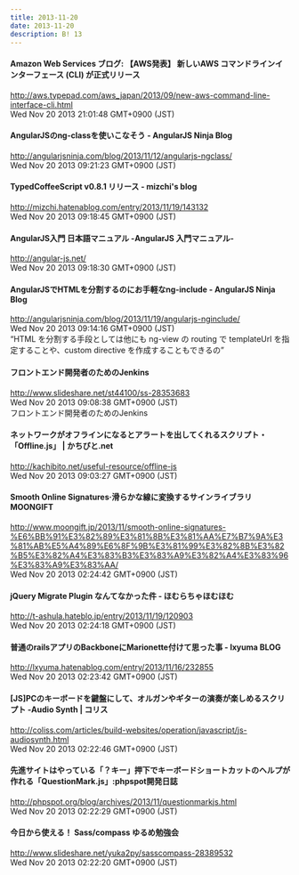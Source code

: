 ```yaml
---
title: 2013-11-20
date: 2013-11-20
description: B! 13
---
```


#### Amazon Web Services ブログ: 【AWS発表】 新しいAWS コマンドラインインターフェース (CLI) が正式リリース
http://aws.typepad.com/aws_japan/2013/09/new-aws-command-line-interface-cli.html<br>
Wed Nov 20 2013 21:01:48 GMT+0900 (JST)<br>


#### AngularJSのng-classを使いこなそう - AngularJS Ninja Blog
http://angularjsninja.com/blog/2013/11/12/angularjs-ngclass/<br>
Wed Nov 20 2013 09:21:23 GMT+0900 (JST)<br>


#### TypedCoffeeScript v0.8.1 リリース - mizchi's blog
http://mizchi.hatenablog.com/entry/2013/11/19/143132<br>
Wed Nov 20 2013 09:18:45 GMT+0900 (JST)<br>


#### AngularJS入門 日本語マニュアル -AngularJS 入門マニュアル-
http://angular-js.net/<br>
Wed Nov 20 2013 09:18:30 GMT+0900 (JST)<br>


#### AngularJSでHTMLを分割するのにお手軽なng-include - AngularJS Ninja Blog
http://angularjsninja.com/blog/2013/11/19/angularjs-nginclude/<br>
Wed Nov 20 2013 09:14:16 GMT+0900 (JST)<br>
“HTML を分割する手段としては他にも ng-view の routing で templateUrl を指定することや、custom directive を作成することもできるの”


#### フロントエンド開発者のためのJenkins
http://www.slideshare.net/st44100/ss-28353683<br>
Wed Nov 20 2013 09:08:38 GMT+0900 (JST)<br>
フロントエンド開発者のためのJenkins


#### ネットワークがオフラインになるとアラートを出してくれるスクリプト・「Offline.js」 | かちびと.net
http://kachibito.net/useful-resource/offline-js<br>
Wed Nov 20 2013 09:03:27 GMT+0900 (JST)<br>


#### Smooth Online Signatures·滑らかな線に変換するサインライブラリ MOONGIFT
http://www.moongift.jp/2013/11/smooth-online-signatures-%E6%BB%91%E3%82%89%E3%81%8B%E3%81%AA%E7%B7%9A%E3%81%AB%E5%A4%89%E6%8F%9B%E3%81%99%E3%82%8B%E3%82%B5%E3%82%A4%E3%83%B3%E3%83%A9%E3%82%A4%E3%83%96%E3%83%A9%E3%83%AA/<br>
Wed Nov 20 2013 02:24:42 GMT+0900 (JST)<br>


#### jQuery Migrate Plugin なんてなかった件 - ほむらちゃほむほむ
http://t-ashula.hateblo.jp/entry/2013/11/19/120903<br>
Wed Nov 20 2013 02:24:18 GMT+0900 (JST)<br>


#### 普通のrailsアプリのBackboneにMarionette付けて思った事 - lxyuma BLOG
http://lxyuma.hatenablog.com/entry/2013/11/16/232855<br>
Wed Nov 20 2013 02:23:42 GMT+0900 (JST)<br>


####   [JS]PCのキーボードを鍵盤にして、オルガンやギターの演奏が楽しめるスクリプト -Audio Synth | コリス
http://coliss.com/articles/build-websites/operation/javascript/js-audiosynth.html<br>
Wed Nov 20 2013 02:22:46 GMT+0900 (JST)<br>


#### 先進サイトはやっている「？キー」押下でキーボードショートカットのヘルプが作れる「QuestionMark.js」:phpspot開発日誌
http://phpspot.org/blog/archives/2013/11/questionmarkjs.html<br>
Wed Nov 20 2013 02:22:29 GMT+0900 (JST)<br>


#### 今日から使える！ Sass/compass ゆるめ勉強会
http://www.slideshare.net/yuka2py/sasscompass-28389532<br>
Wed Nov 20 2013 02:22:20 GMT+0900 (JST)<br>


